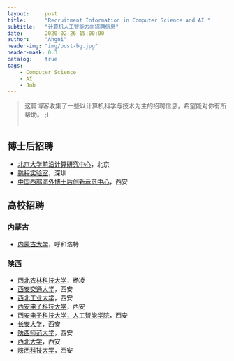 ```yaml
---
layout:     post
title:      "Recruitment Information in Computer Science and AI "
subtitle:   "计算机人工智能方向招聘信息"
date:       2020-02-26 15:00:00
author:     "Ahgni"
header-img: "img/post-bg.jpg"
header-mask: 0.3
catalog:    true
tags:
    - Computer Science
    - AI
    - Job
---
```



> 这篇博客收集了一些以计算机科学与技术为主的招聘信息，希望能对你有所帮助。 ;) <br><br>


## 博士后招聘
* [北京大学前沿计算研究中心](https://cfcs.pku.edu.cn/announcement/recruiting/236532.htm)，北京
* [鹏程实验室](http://www.pcl.ac.cn/)，深圳
* [中国西部海外博士后创新示范中心](http://pdc.xjtu.edu.cn/)，西安

## 高校招聘
### 内蒙古
* [内蒙古大学](http://www.imu.edu.cn/info/1032/1340.htm)，呼和浩特
### 陕西
* [西北农林科技大学](https://cie.nwafu.edu.cn/dtytz/tzgg/437370.htm)，杨凌
* [西安交通大学](http://www.aiar.xjtu.edu.cn/info/1005/1484.htm)，西安
* [西北工业大学](http://renshi.nwpu.edu.cn/info/1261/5539.htm)，西安
* [西安电子科技大学](https://rsc.xidian.edu.cn/html/zhaopin/jsgw/2020/0218/3178.html)，西安
* [西安电子科技大学，人工智能学院](http://sai.xidian.edu.cn/info/1008/4482.htm)，西安
* [长安大学](http://zp.chd.edu.cn/base/frame/recruitNotice.jsp)，西安
* [陕西师范大学](http://ccs.snnu.edu.cn/info/1162/5714.htm)，西安
* [西北大学](http://rsc.nwu.edu.cn/home/index/article/mid/459/id/253359.html)，西安
* [陕西科技大学](http://rsc.www.sust.edu.cn/info/1013/1569.htm)，西安
